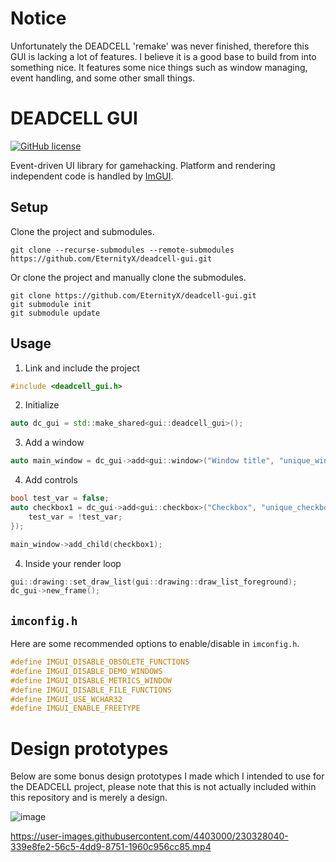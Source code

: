 # Notice
Unfortunately the DEADCELL 'remake' was never finished, therefore this GUI is lacking a lot of features. I believe it is a good base to build from into something nice. It features some nice things such as window managing, event handling, and some other small things.

# DEADCELL GUI
[![GitHub license](https://img.shields.io/badge/license-BSD-red)](https://github.com/EternityX/DEADCELL-GUI/blob/master/LICENSE)

Event-driven UI library for gamehacking. Platform and rendering independent code is handled by [ImGUI](https://github.com/ocornut/imgui).

## Setup
Clone the project and submodules.
```
git clone --recurse-submodules --remote-submodules https://github.com/EternityX/deadcell-gui.git
```

Or clone the project and manually clone the submodules.

```
git clone https://github.com/EternityX/deadcell-gui.git
git submodule init
git submodule update
```

## Usage
1. Link and include the project
```cpp
#include <deadcell_gui.h>
```

2. Initialize
```cpp
auto dc_gui = std::make_shared<gui::deadcell_gui>();
```

3. Add a window
```cpp
auto main_window = dc_gui->add<gui::window>("Window title", "unique_window_id");
```

4. Add controls
```cpp
bool test_var = false;
auto checkbox1 = dc_gui->add<gui::checkbox>("Checkbox", "unique_checkbox_id", &test_var, [&]() {
    test_var = !test_var;
});

main_window->add_child(checkbox1);
```

4. Inside your render loop
```cpp
gui::drawing::set_draw_list(gui::drawing::draw_list_foreground);
dc_gui->new_frame();
```

## `imconfig.h`
Here are some recommended options to enable/disable in `imconfig.h`.

```cpp
#define IMGUI_DISABLE_OBSOLETE_FUNCTIONS
#define IMGUI_DISABLE_DEMO_WINDOWS
#define IMGUI_DISABLE_METRICS_WINDOW
#define IMGUI_DISABLE_FILE_FUNCTIONS
#define IMGUI_USE_WCHAR32
#define IMGUI_ENABLE_FREETYPE
```

# Design prototypes

Below are some bonus design prototypes I made which I intended to use for the DEADCELL project, please note that this is not actually included within this repository and is merely a design.



![image](https://user-images.githubusercontent.com/4403000/230327126-c4c0a408-07c5-4616-9100-14e13b10fc75.png)


https://user-images.githubusercontent.com/4403000/230328040-339e8fe2-56c5-4dd9-8751-1960c956cc85.mp4

